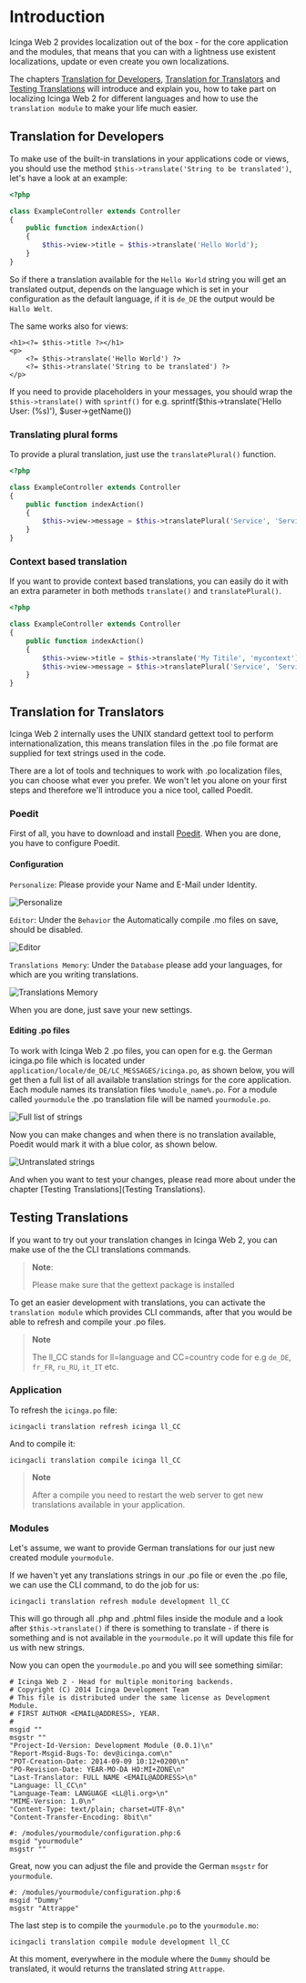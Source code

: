 # Introduction <a id="module-translation-introduction"></a>

Icinga Web 2 provides localization out of the box - for the core application and the modules, that means
that you can with a lightness use existent localizations, update or even create you own localizations.

The chapters [Translation for Developers](03-Translations.md#module-translation-developers),
[Translation for Translators](03-Translations.md#module-translation-translators) and
[Testing Translations](03-Translations.md#module-translation-tests) will introduce and explain you, how to take
part on localizing Icinga Web 2 for different languages and how to use the
`translation module` to make your life much easier.

## Translation for Developers <a id="module-translation-developers"></a>

To make use of the built-in translations in your applications code or views, you should use the method
`$this->translate('String to be translated')`, let's have a look at an example:

```php
<?php

class ExampleController extends Controller
{
    public function indexAction()
    {
        $this->view->title = $this->translate('Hello World');
    }
}
```

So if there a translation available for the `Hello World` string you will get an translated output, depends on the
language which is set in your configuration as the default language, if it is `de_DE` the output would be
`Hallo Welt`.

The same works also for views:

```
<h1><?= $this->title ?></h1>
<p>
    <?= $this->translate('Hello World') ?>
    <?= $this->translate('String to be translated') ?>
</p>
```

If you need to provide placeholders in your messages, you should wrap the `$this->translate()` with `sprintf()` for e.g.
    sprintf($this->translate('Hello User: (%s)'), $user->getName())

### Translating plural forms  <a id="module-translation-plural-forms"></a>

To provide a plural translation, just use the `translatePlural()` function.

```php
<?php

class ExampleController extends Controller
{
    public function indexAction()
    {
        $this->view->message = $this->translatePlural('Service', 'Services', 3);
    }
}
```

### Context based translation <a id="module-translation-context-based"></a>

If you want to provide context based translations, you can easily do it with an extra parameter in both methods
`translate()` and `translatePlural()`.

```php
<?php

class ExampleController extends Controller
{
    public function indexAction()
    {
        $this->view->title = $this->translate('My Titile', 'mycontext');
        $this->view->message = $this->translatePlural('Service', 'Services', 3, 'mycontext');
    }
}
```

## Translation for Translators <a id="module-translation-translators"></a>

Icinga Web 2 internally uses the UNIX standard gettext tool to perform internationalization, this means translation
files in the .po file format are supplied for text strings used in the code.

There are a lot of tools and techniques to work with .po localization files, you can choose what ever you prefer. We
won't let you alone on your first steps and therefore we'll introduce you a nice tool, called Poedit.

### Poedit <a id="module-translation-translators-poedit"></a>

First of all, you have to download and install [Poedit](http://poedit.net).
When you are done, you have to configure Poedit.

#### Configuration  <a id="module-translation-translators-poedit-configuration"></a>

`Personalize`: Please provide your Name and E-Mail under Identity.

![Personalize](img/poedit_001.png)

`Editor`: Under the `Behavior` the Automatically compile .mo files on save, should be disabled.

![Editor](img/poedit_002.png)

`Translations Memory`: Under the `Database` please add your languages, for which are you writing translations.

![Translations Memory](img/poedit_003.png)

When you are done, just save your new settings.

#### Editing .po files <a id="module-translation-translators-poedit-edit-po-files"></a>

To work with Icinga Web 2 .po files, you can open for e.g. the German icinga.po file which is located under
`application/locale/de_DE/LC_MESSAGES/icinga.po`, as shown below, you will get then a full list of all available
translation strings for the core application. Each module names its translation files `%module_name%.po`. For a
module called `yourmodule` the .po translation file will be named `yourmodule.po`.


![Full list of strings](img/poedit_004.png)

Now you can make changes and when there is no translation available, Poedit would mark it with a blue color, as shown
below.

![Untranslated strings](img/poedit_005.png)

And when you want to test your changes, please read more about under the chapter
[Testing Translations](Testing Translations).

## Testing Translations <a id="module-translation-tests"></a>

If you want to try out your translation changes in Icinga Web 2, you can make use of the the CLI translations commands.

> **Note**:
>
> Please make sure that the gettext package is installed

To get an easier development with translations, you can activate the `translation module` which provides CLI commands,
after that you would be able to refresh and compile your .po files.


> **Note**
>
> The ll_CC stands for ll=language and CC=country code for e.g `de_DE`, `fr_FR`, `ru_RU`, `it_IT` etc.

### Application <a id="module-translation-tests-application"></a>

To refresh the `icinga.po` file:

```
icingacli translation refresh icinga ll_CC
```

And to compile it:

```
icingacli translation compile icinga ll_CC
```

> **Note**
>
> After a compile you need to restart the web server to get new translations available in your application.

### Modules <a id="module-translation-tests-modules"></a>

Let's assume, we want to provide German translations for our just new created module `yourmodule`.

If we haven't yet any translations strings in our .po file or even the .po file, we can use the CLI command, to do the
job for us:

```
icingacli translation refresh module development ll_CC
```

This will go through all .php and .phtml files inside the module and a look after `$this->translate()` if there is
something to translate - if there is something and is not available in the `yourmodule.po` it will update this file
for us with new strings.

Now you can open the `yourmodule.po` and you will see something similar:

```
# Icinga Web 2 - Head for multiple monitoring backends.
# Copyright (C) 2014 Icinga Development Team
# This file is distributed under the same license as Development Module.
# FIRST AUTHOR <EMAIL@ADDRESS>, YEAR.
#
msgid ""
msgstr ""
"Project-Id-Version: Development Module (0.0.1)\n"
"Report-Msgid-Bugs-To: dev@icinga.com\n"
"POT-Creation-Date: 2014-09-09 10:12+0200\n"
"PO-Revision-Date: YEAR-MO-DA HO:MI+ZONE\n"
"Last-Translator: FULL NAME <EMAIL@ADDRESS>\n"
"Language: ll_CC\n"
"Language-Team: LANGUAGE <LL@li.org>\n"
"MIME-Version: 1.0\n"
"Content-Type: text/plain; charset=UTF-8\n"
"Content-Transfer-Encoding: 8bit\n"

#: /modules/yourmodule/configuration.php:6
msgid "yourmodule"
msgstr ""
```

Great, now you can adjust the file and provide the German `msgstr` for `yourmodule`.

```
#: /modules/yourmodule/configuration.php:6
msgid "Dummy"
msgstr "Attrappe"
```

The last step is to compile the `yourmodule.po` to the `yourmodule.mo`:

```
icingacli translation compile module development ll_CC
```

At this moment, everywhere in the module where the `Dummy` should be translated, it would returns the translated
string `Attrappe`.
